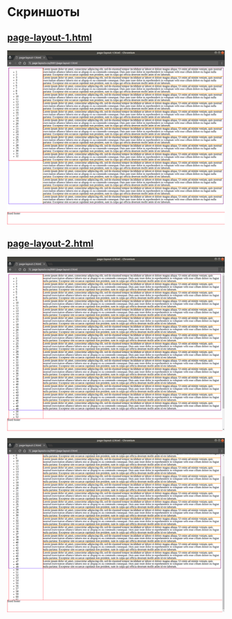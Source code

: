 # Скриншоты

## [page-layout-1.html](https://gusenov.github.io/page-layouts-css/0001/page-layout-1.html)

![page-layout-1.html](page-layout-1.png)

## [page-layout-2.html](https://gusenov.github.io/page-layouts-css/0001/page-layout-2.html)

![page-layout-2.html](page-layout-2-1.png)

![page-layout-2.html](page-layout-2-2.png)

